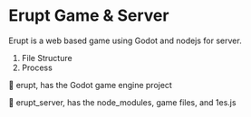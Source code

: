 # Erupt Game & Server
Erupt is a web based game using Godot and nodejs for server.

1. File Structure
2. Process


:file_folder: erupt, has the Godot game engine project

:file_folder: erupt_server, has the node_modules, game files, and 1es.js

